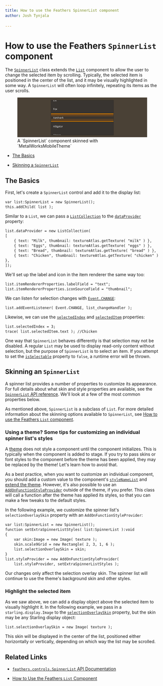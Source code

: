 ```yaml
---
title: How to use the Feathers SpinnerList component  
author: Josh Tynjala

---
```

# How to use the Feathers `SpinnerList` component

The [`SpinnerList`](../api-reference/feathers/controls/SpinnerList.html) class extends the [`List`](list.html) component to allow the user to change the selected item by scrolling. Typically, the selected item is positioned in the center of the list, and it may be visually highlighted in some way. A `SpinnerList` will often loop infinitely, repeating its items as the user scrolls.

<figure>
<img src="images/spinner-list.png" srcset="images/spinner-list@2x.png 2x" alt="Screenshot of a Feathers SpinnerList component" />
<figcaption>A `SpinnerList` component skinned with `MetalWorksMobileTheme`</figcaption>
</figure>

-   [The Basics](#the-basics)

-   [Skinning a `SpinnerList`](#skinning-a-spinnerlist)

## The Basics

First, let's create a `SpinnerList` control and add it to the display list:

``` code
var list:SpinnerList = new SpinnerList();
this.addChild( list );
```

Similar to a `List`, we can pass a [`ListCollection`](../api-reference/feathers/data/ListCollection.html) to the [`dataProvider`](../api-reference/feathers/controls/List.html#dataProvider) property:

``` code
list.dataProvider = new ListCollection(
[
    { text: "Milk", thumbnail: textureAtlas.getTexture( "milk" ) },
    { text: "Eggs", thumbnail: textureAtlas.getTexture( "eggs" ) },
    { text: "Bread", thumbnail: textureAtlas.getTexture( "bread" ) },
    { text: "Chicken", thumbnail: textureAtlas.getTexture( "chicken" ) },
]);
```

We'll set up the label and icon in the item renderer the same way too:

``` code
list.itemRendererProperties.labelField = "text";
list.itemRendererProperties.iconSourceField = "thumbnail";
```

We can listen for selection changes with [`Event.CHANGE`](../api-reference/feathers/controls/List.html#event:change):

``` code
list.addEventListener( Event.CHANGE, list_changeHandler );
```

Likewise, we can use the [`selectedIndex`](../api-reference/feathers/controls/List.html#selectedIndex) and [`selectedItem`](../api-reference/feathers/controls/List.html#selectedItem) properties:

``` code
list.selectedIndex = 3;
trace( list.selectedItem.text ); //Chicken
```

One way that `SpinnerList` behaves differently is that selection may not be disabled. A regular `List` may be used to display read-only content without selection, but the purpose of `SpinnerList` is to select an item. If you attempt to set the [`isSelectable`](../api-reference/feathers/controls/List.html#isSelectable) property to `false`, a runtime error will be thrown.

## Skinning an `SpinnerList`

A spinner list provides a number of properties to customize its appearance. For full details about what skin and style properties are available, see the [`SpinnerList` API reference](../api-reference/feathers/controls/SpinnerList.html). We'll look at a few of the most common properties below.

As mentioned above, `SpinnerList` is a subclass of `List`. For more detailed information about the skinning options available to `SpinnerList`, see [How to use the Feathers `List` component](list.html).

### Using a theme? Some tips for customizing an individual spinner list's styles

A [theme](themes.html) does not style a component until the component initializes. This is typically when the component is added to stage. If you try to pass skins or font styles to the component before the theme has been applied, they may be replaced by the theme! Let's learn how to avoid that.

As a best practice, when you want to customize an individual component, you should add a custom value to the component's [`styleNameList`](../api-reference/feathers/core/FeathersControl.html#styleNameList) and [extend the theme](extending-themes.html). However, it's also possible to use an [`AddOnFunctionStyleProvider`](../api-reference/feathers/skins/AddOnFunctionStyleProvider.html) outside of the theme, if you prefer. This class will call a function after the theme has applied its styles, so that you can make a few tweaks to the default styles.

In the following example, we customize the spinner list's `selectionOverlaySkin` property with an `AddOnFunctionStyleProvider`:

``` code
var list:SpinnerList = new SpinnerList();
function setExtraSpinnerListStyles( list:SpinnerList ):void
{
	var skin:Image = new Image( texture );
	skin.scale9Grid = new Rectangle( 2, 3, 1, 6 );
	list.selectionOverlaySkin = skin;
}
list.styleProvider = new AddOnFunctionStyleProvider(
	list.styleProvider, setExtraSpinnerListStyles );
```

Our changes only affect the selection overlay skin. The spinner list will continue to use the theme's background skin and other styles.

### Highlight the selected item

As we saw above, we can add a display object above the selected item to visually highlight it. In the following example, we pass in a `starling.display.Image` to the [`selectionOverlaySkin`](../api-reference/feathers/controls/SpinnerList.html#selectionOverlaySkin) property, but the skin may be any Starling display object:

``` code
list.selectionOverlaySkin = new Image( texture );
```

This skin will be displayed in the center of the list, positioned either horizontally or vertically, depending on which way the list may be scrolled.

## Related Links

-   [`feathers.controls.SpinnerList` API Documentation](../api-reference/feathers/controls/SpinnerList.html)

-   [How to Use the Feathers `List` Component](list.html)